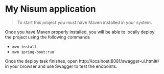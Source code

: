 # My Nisum application

> To start this project you must have Maven installed in your system.

Once you have Maven properly installed, you will be able to locally deploy the project using the following commands

- `mvn install`
- `mvn spring-boot:run`

Once the deploy task finishes, open http://localhost:8081/swagger-ui.html#/ in your browser and use Swagger to test the endpoints.
